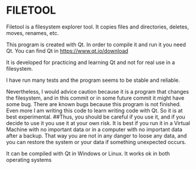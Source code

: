 # FILETOOL

Filetool is a filesystem explorer tool. It copies files and
directories, deletes, moves, renames, etc.

This program is created with Qt. In order to compile it and
run it you need Qt. You can find Qt in https://www.qt.io/download

It is developed for practicing and learning Qt and not for real use in a filesystem.
 
I have run many tests and the program seems to be stable and reliable. 

Nevertheless, I would advice caution because it is a program that changes the filesystem,
and in this commit or in some future commit it might have some bug.
There are known bugs because this program is not finished. Even more I am writing this code
to learn writing code with Qt. So it is at best experimental. 
##Thus, you should be careful if you use it, and if you decide to use it you use it at your own risk.
It is best if you run it in a Virtual Machine with no important data or 
in a computer with no important data after a backup. 
That way you are not in any danger to loose any data,
and you can restore the system or your data if something unexpected occurs. 


It can be compiled with Qt in Windows or Linux. It works ok in both operating systems
